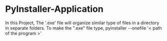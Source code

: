 # PyInstaller-Application
In this Project, The '.exe' file will organize similar type of files in a directory in separate folders.
To make the ".exe" file type,
pyinstaller --onefile '< path of the program >'
